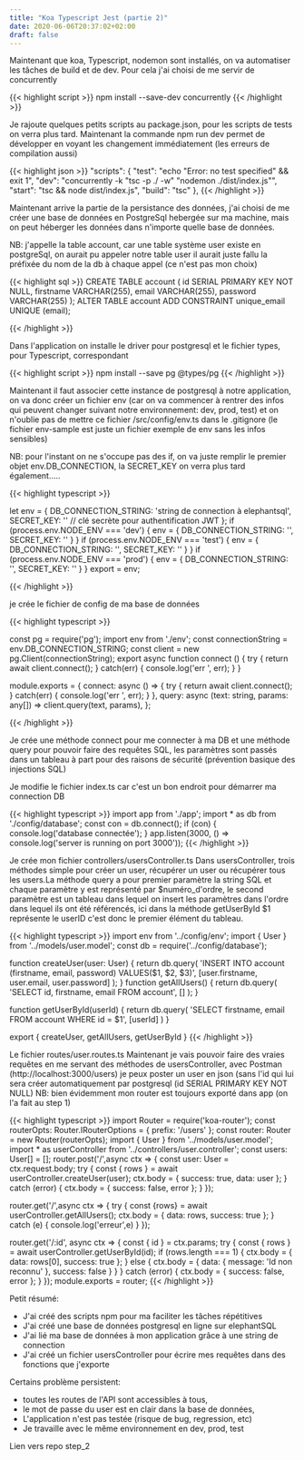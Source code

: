 ```yaml
---
title: "Koa Typescript Jest (partie 2)"
date: 2020-06-06T20:37:02+02:00
draft: false
---
```


Maintenant que koa, Typescript, nodemon sont installés, on va automatiser les tâches de build et de dev.
Pour cela j'ai choisi de me servir de concurrently

{{< highlight script >}}
npm install --save-dev concurrently
{{< /highlight >}}

Je rajoute quelques petits scripts au package.json, pour les scripts de tests on verra plus tard.
Maintenant la commande npm run dev permet de développer en voyant les changement immédiatement (les erreurs de compilation aussi)

{{< highlight json >}}
"scripts": {
  "test": "echo \"Error: no test specified\" && exit 1",
  "dev": "concurrently -k \"tsc -p ./ -w\" \"nodemon ./dist/index.js\"",
  "start": "tsc && node dist/index.js",
  "build": "tsc"
},
{{< /highlight >}}

Maintenant arrive la partie de la persistance des données, j'ai choisi de me créer une
base de données en PostgreSql hebergée sur ma machine, mais on peut héberger les données
dans n'importe quelle base de données.

NB: j'appelle la table account, car une table système user existe en postgreSql, on aurait pu appeler notre table user il aurait juste fallu la préfixée du nom de la db à chaque appel (ce n'est pas mon choix)

{{< highlight sql >}}
CREATE TABLE account (
id SERIAL PRIMARY KEY NOT NULL,
firstname VARCHAR(255),
email VARCHAR(255),
password VARCHAR(255)
);
ALTER TABLE account ADD CONSTRAINT unique_email UNIQUE (email);

{{< /highlight >}}

Dans l'application on installe le driver pour postgresql et le fichier types, pour Typescript, correspondant

{{< highlight script >}}
npm install  --save pg @types/pg
{{< /highlight >}}

Maintenant il faut associer cette instance de postgresql à notre application, on va donc créer un fichier env (car on va commencer à rentrer des infos qui peuvent changer suivant notre environnement: dev, prod, test) et on n'oublie pas de mettre ce fichier /src/config/env.ts dans le .gitignore (le fichier env-sample est juste un fichier exemple de env sans les infos sensibles)

NB: pour l'instant on ne s'occupe pas des if, on va juste remplir le premier objet env.DB_CONNECTION, la SECRET_KEY on verra plus tard également…..

{{< highlight typescript >}}

let env = {
DB_CONNECTION_STRING: 'string de connection à elephantsql',
SECRET_KEY: '' // clé secrète pour authentification JWT
};
if (process.env.NODE_ENV === 'dev') {
env = {
DB_CONNECTION_STRING: '',
SECRET_KEY: ''
}
}
if (process.env.NODE_ENV === 'test') {
env = {
DB_CONNECTION_STRING: '',
SECRET_KEY: ''
}
}
if (process.env.NODE_ENV === 'prod') {
env = {
DB_CONNECTION_STRING: '',
SECRET_KEY: ''
}
}
export = env;

{{< /highlight >}}

je crée le fichier de config de ma base de données

{{< highlight typescript >}} 

const pg = require('pg');
import env from './env';
const connectionString = env.DB_CONNECTION_STRING;
const client = new pg.Client(connectionString);
export async function connect ()  {
try {
return await client.connect();
} catch(err) {
console.log('err ', err);
}
}


module.exports = {
connect: async () => {
try {
return await client.connect();
} catch(err) {
console.log('err ', err);
}
},
query: async (text: string, params: any[]) => client.query(text, params),
};

{{< /highlight >}}

Je crée une méthode connect pour me connecter à ma DB et une méthode query pour pouvoir faire des requêtes SQL, les paramètres sont passés dans un tableau à part pour des raisons de sécurité (prévention basique des injections SQL)

Je modifie le fichier index.ts car c'est un bon endroit pour démarrer ma connection DB

{{< highlight typescript >}} 
import app from './app';
import  * as db  from './config/database';
const con = db.connect();
if (con) {
console.log('database connectée');
}
app.listen(3000, () => console.log('server is running on port 3000')); 
{{< /highlight >}}

Je crée mon fichier controllers/usersController.ts
Dans usersController, trois méthodes simple pour créer un user, récupérer un user ou récupérer tous les users.La méthode query a pour premier paramètre la string SQL et chaque paramètre y est représenté par $numéro_d'ordre, le second paramètre est un tableau dans lequel on insert les paramètres dans l'ordre dans lequel ils ont été référencés, ici dans la méthode getUserById $1 représente le userID c'est donc le premier élément du tableau.

{{< highlight typescript >}} 
import env from '../config/env';
import { User } from '../models/user.model';
const db  = require('../config/database');


function createUser(user: User) {
return db.query(
'INSERT INTO account (firstname, email, password) VALUES($1, $2, $3)',
[user.firstname, user.email, user.password]
);
}
function getAllUsers() {
return  db.query(
'SELECT id, firstname, email FROM account',
[]
);
}


function getUserById(userId) {
return db.query(
'SELECT firstname, email FROM account WHERE id = $1',
[userId]
)
}


export {
createUser,
getAllUsers,
getUserById
}
{{< /highlight >}}

Le fichier routes/user.routes.ts
Maintenant je vais pouvoir faire des vraies requêtes en me servant des méthodes de usersController, avec Postman (http://localhost:3000/users) je peux poster un user en json (sans l'id qui lui sera créer automatiquement par postgresql (id SERIAL PRIMARY KEY NOT NULL)
NB: bien évidemment mon router est toujours exporté dans app (on l'a fait au step 1)

{{< highlight typescript >}}
import Router = require('koa-router');
const routerOpts: Router.IRouterOptions = { prefix: '/users' };
const router: Router = new Router(routerOpts);
import { User } from '../models/user.model';
import * as userController from '../controllers/user.controller';
const users: User[] = [];
router.post('/',async ctx => {
const user: User = ctx.request.body;
try {
const { rows } = await userController.createUser(user);
ctx.body = { success: true, data: user };
} catch (error) {
ctx.body = { success: false, error };
}
});


router.get('/',async ctx => {
try {
const  {rows}  = await userController.getAllUsers();
ctx.body = { data: rows, success: true };
} catch (e) {
console.log('erreur',e)
}
});


router.get('/:id', async ctx => {
const { id } = ctx.params;
try {
const { rows } = await userController.getUserById(id);
if (rows.length === 1) {
ctx.body = { data: rows[0], success: true };
} else {
ctx.body = { data: { message: 'Id non reconnu' }, success: false }
}
} catch (error) {
ctx.body = { success: false, error };
}
});
module.exports = router;
{{< /highlight >}}

Petit résumé:

- J'ai créé des scripts npm pour ma faciliter les tâches répétitives
- J'ai créé une base de données postgresql en ligne sur elephantSQL
- J'ai lié ma base de données à mon application grâce à une string de connection
- J'ai créé un fichier usersController pour écrire mes requêtes dans des fonctions que j'exporte

Certains problème persistent: 

- toutes les routes de l'API sont accessibles à tous,
- le mot de passe du user est en clair dans la base de données,
- L'application n'est pas testée (risque de bug, regression, etc)
- Je travaille avec le même environnement en dev, prod, test

Lien vers repo step_2

